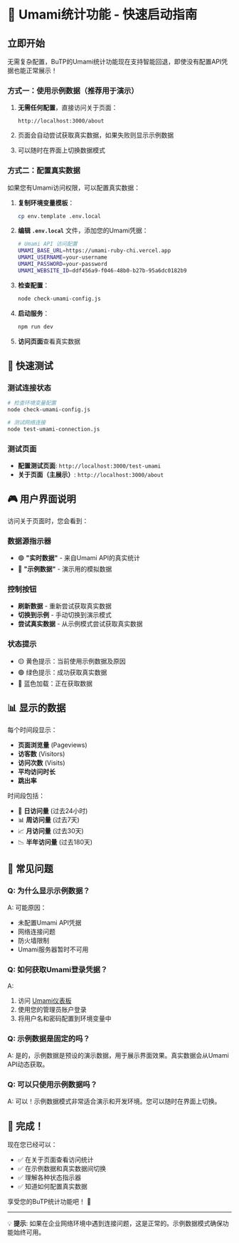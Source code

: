 # 🚀 Umami统计功能 - 快速启动指南

## 立即开始

无需复杂配置，BuTP的Umami统计功能现在支持智能回退，即使没有配置API凭据也能正常展示！

### 方式一：使用示例数据（推荐用于演示）

1. **无需任何配置**，直接访问关于页面：
   ```
   http://localhost:3000/about
   ```

2. 页面会自动尝试获取真实数据，如果失败则显示示例数据

3. 可以随时在界面上切换数据模式

### 方式二：配置真实数据

如果您有Umami访问权限，可以配置真实数据：

1. **复制环境变量模板**：
   ```bash
   cp env.template .env.local
   ```

2. **编辑 `.env.local`** 文件，添加您的Umami凭据：
   ```bash
   # Umami API 访问配置
   UMAMI_BASE_URL=https://umami-ruby-chi.vercel.app
   UMAMI_USERNAME=your-username
   UMAMI_PASSWORD=your-password
   UMAMI_WEBSITE_ID=ddf456a9-f046-48b0-b27b-95a6dc0182b9
   ```

3. **检查配置**：
   ```bash
   node check-umami-config.js
   ```

4. **启动服务**：
   ```bash
   npm run dev
   ```

5. **访问页面**查看真实数据

## 🎯 快速测试

### 测试连接状态
```bash
# 检查环境变量配置
node check-umami-config.js

# 测试网络连接
node test-umami-connection.js
```

### 测试页面
- **配置测试页面**: `http://localhost:3000/test-umami`
- **关于页面（主展示）**: `http://localhost:3000/about`

## 🎮 用户界面说明

访问关于页面时，您会看到：

### 数据源指示器
- 🟢 **"实时数据"** - 来自Umami API的真实统计
- 🔵 **"示例数据"** - 演示用的模拟数据

### 控制按钮
- **刷新数据** - 重新尝试获取真实数据
- **切换到示例** - 手动切换到演示模式
- **尝试真实数据** - 从示例模式尝试获取真实数据

### 状态提示
- 🟡 黄色提示：当前使用示例数据及原因
- 🟢 绿色提示：成功获取真实数据
- 🔵 蓝色加载：正在获取数据

## 📊 显示的数据

每个时间段显示：
- **页面浏览量** (Pageviews)
- **访客数** (Visitors) 
- **访问次数** (Visits)
- **平均访问时长**
- **跳出率**

时间段包括：
- 📅 **日访问量** (过去24小时)
- 📊 **周访问量** (过去7天)
- 📈 **月访问量** (过去30天)
- 📉 **半年访问量** (过去180天)

## 🔧 常见问题

### Q: 为什么显示示例数据？
A: 可能原因：
- 未配置Umami API凭据
- 网络连接问题
- 防火墙限制
- Umami服务器暂时不可用

### Q: 如何获取Umami登录凭据？
A: 
1. 访问 [Umami仪表板](https://umami-ruby-chi.vercel.app/dashboard)
2. 使用您的管理员账户登录
3. 将用户名和密码配置到环境变量中

### Q: 示例数据是固定的吗？
A: 是的，示例数据是预设的演示数据，用于展示界面效果。真实数据会从Umami API动态获取。

### Q: 可以只使用示例数据吗？
A: 可以！示例数据模式非常适合演示和开发环境。您可以随时在界面上切换。

## 🎉 完成！

现在您已经可以：
- ✅ 在关于页面查看访问统计
- ✅ 在示例数据和真实数据间切换
- ✅ 理解各种状态指示器
- ✅ 知道如何配置真实数据

享受您的BuTP统计功能吧！ 🚀

---

💡 **提示**: 如果在企业网络环境中遇到连接问题，这是正常的。示例数据模式确保功能始终可用。 
